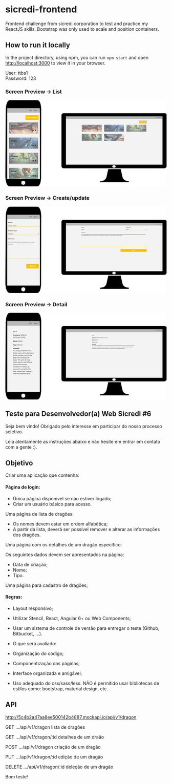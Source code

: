 # sicredi-frontend
Frontend challenge from sicredi corporation to test and practice my ReactJS skills. Bootstrap was only used to scale and position containers.

## How to run it locally

In the project directory, using npm, you can run
`npm start` and open [http://localhost:3000](http://localhost:3000) 
to view it in your browser.

User: ttbs1 <br>
Password: 123

### Screen Preview -> List

<div align="center">
	<img height="" src='https://raw.githubusercontent.com/ttbs1/sicredi-frontend/main/img/list.png'>
</div>

### Screen Preview -> Create/update

<div align="center">
	<img height="" src='https://raw.githubusercontent.com/ttbs1/sicredi-frontend/main/img/update.png'>
</div>

### Screen Preview -> Detail

<div align="center">
	<img height="" src='https://raw.githubusercontent.com/ttbs1/sicredi-frontend/main/img/detail.png'>
</div>

## Teste para Desenvolvedor(a) Web Sicredi #6

Seja bem vindo! Obrigado pelo interesse em participar do nosso processo seletivo.

Leia atentamente as instruções abaixo e não hesite em entrar em contato com a gente :).

## Objetivo
Criar uma aplicação que contenha:

#### **Página de login:**

- Única página disponível se não estiver logado;
- Criar um usuário básico para acesso.

Uma página de lista de dragões:

- Os nomes devem estar em ordem alfabética;
- A partir da lista, deverá ser possível remover e alterar as informações dos dragões.

Uma página com os detalhes de um dragão específico:

Os seguintes dados devem ser apresentados na página:

- Data de criação;
- Nome;
- Tipo.

Uma página para cadastro de dragões;

#### **Regras:**

- Layout responsivo;
- Utilizar Stencil, React, Angular 6+ ou Web Components;
- Usar um sistema de controle de versão para entregar o teste (Github, Bitbucket, ...).
- O que será avaliado:

- Organização do código;
- Componentização das páginas;
- Interface organizada e amigável;
- Uso adequado do css/sass/less. NÃO é permitido usar bibliotecas de estilos como: bootstrap, material design, etc.

## API
http://5c4b2a47aa8ee500142b4887.mockapi.io/api/v1/dragon

GET .../api/v1/dragon
lista de dragões

GET .../api/v1/dragon/:id
detalhes de um draão

POST .../api/v1/dragon
criação de um dragão

PUT .../api/v1/dragon/:id
edição de um dragão

DELETE .../api/v1/dragon/:id
deleção de um dragão

Bom teste!
